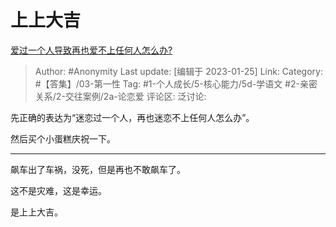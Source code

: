 # 上上大吉
[爱过一个人导致再也爱不上任何人怎么办?](https://www.zhihu.com/question/432367962/answer/2859120336)

> Author: #Anonymity
> Last update: [编辑于 2023-01-25]
> Link:
> Category: #【答集】/03-第一性
> Tag: #1-个人成长/5-核心能力/5d-学语文 #2-亲密关系/2-交往案例/2a-论恋爱
> 评论区:
> 泛讨论:

先正确的表达为“迷恋过一个人，再也迷恋不上任何人怎么办”。

然后买个小蛋糕庆祝一下。

---

飙车出了车祸，没死，但是再也不敢飙车了。

这不是灾难，这是幸运。

是上上大吉。
